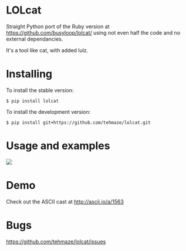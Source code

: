 LOLcat
======

Straight Python port of the Ruby version at https://github.com/busyloop/lolcat/
using not even half the code and no external dependancies.

It's a tool like cat, with added lulz.


Installing
==========

To install the stable version:

    $ pip install lolcat


To install the development version:

    $ pip install git+https://github.com/tehmaze/lolcat.git


Usage and examples
==================

![](https://github.com/tehmaze/lolcat/raw/master/lolcat.png)


Demo
====

Check out the ASCII cast at http://ascii.io/a/1563


Bugs
====

https://github.com/tehmaze/lolcat/issues
